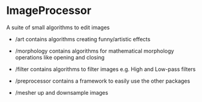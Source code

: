 # ImageProcessor
A suite of small algorithms to edit images

* /art            contains algorithms creating funny/artistic effects

* /morphology     contains algorithms for mathematical morphology operations like opening and closing

* /filter         contains algorithms to filter images e.g. High and Low-pass filters

* /preprocessor   contains a framework to easily use the other packages

* /mesher         up and downsample images
